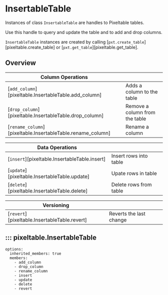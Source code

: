 # InsertableTable

Instances of class `InsertableTable` are handles to Pixeltable tables.

Use this handle to query and update the table and to add and drop columns.

`InsertableTable` instances are created by calling [`pxt.create_table`][pixeltable.create_table]
or [`pxt.get_table`][pixeltable.get_table].

## Overview
| Column Operations                                           |                               |
|-------------------------------------------------------------|-------------------------------|
| [`add_column`][pixeltable.InsertableTable.add_column]       | Adds a column to the table    |
| [`drop_column`][pixeltable.InsertableTable.drop_column]     | Remove a column from the table |
| [`rename_column`][pixeltable.InsertableTable.rename_column] | Rename a column               |

| Data Operations                               |                        |
|-----------------------------------------------|------------------------|
| [`insert`][pixeltable.InsertableTable.insert] | Insert rows into table |
| [`update`][pixeltable.InsertableTable.update] | Upate rows in table    |
| [`delete`][pixeltable.InsertableTable.delete] | Delete rows from table |

| Versioning                                    |                         |
|-----------------------------------------------|-------------------------|
| [`revert`][pixeltable.InsertableTable.revert] | Reverts the last change |

## ::: pixeltable.InsertableTable
    options:
      inherited_members: true
      members:
        - add_column
        - drop_column
        - rename_column
        - insert
        - update
        - delete
        - revert
